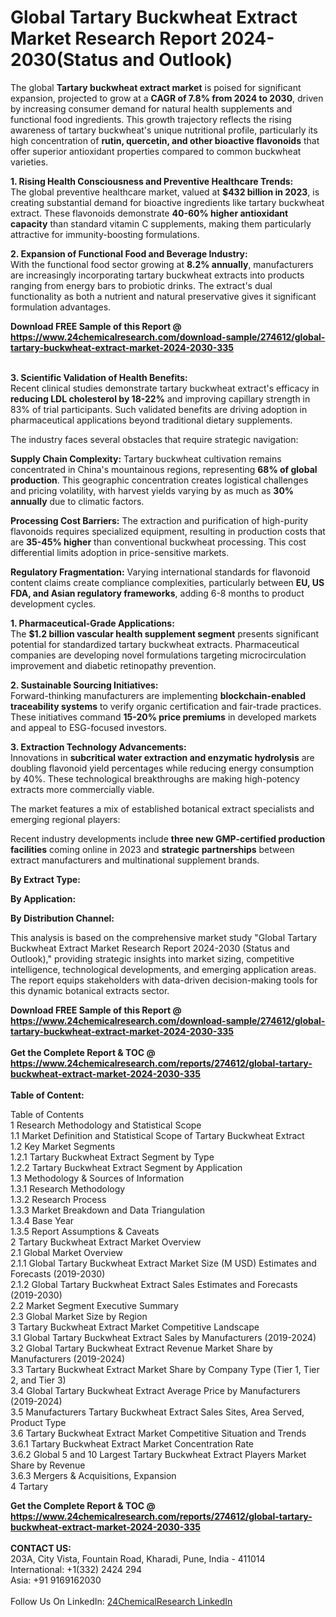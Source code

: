 <h1>Global Tartary Buckwheat Extract Market Research Report 2024-2030(Status and Outlook)</h1><p>The global <strong>Tartary buckwheat extract market</strong> is poised for significant expansion, projected to grow at a <strong>CAGR of 7.8% from 2024 to 2030</strong>, driven by increasing consumer demand for natural health supplements and functional food ingredients. This growth trajectory reflects the rising awareness of tartary buckwheat's unique nutritional profile, particularly its high concentration of <strong>rutin, quercetin, and other bioactive flavonoids</strong> that offer superior antioxidant properties compared to common buckwheat varieties.</p><p><strong>1. Rising Health Consciousness and Preventive Healthcare Trends:</strong><br>
The global preventive healthcare market, valued at <strong>$432 billion in 2023</strong>, is creating substantial demand for bioactive ingredients like tartary buckwheat extract. These flavonoids demonstrate <strong>40-60% higher antioxidant capacity</strong> than standard vitamin C supplements, making them particularly attractive for immunity-boosting formulations.</p><p><strong>2. Expansion of Functional Food and Beverage Industry:</strong><br>
With the functional food sector growing at <strong>8.2% annually</strong>, manufacturers are increasingly incorporating tartary buckwheat extracts into products ranging from energy bars to probiotic drinks. The extract's dual functionality as both a nutrient and natural preservative gives it significant formulation advantages.</p><div><b>Download FREE Sample of this Report @ 
            <a href="https://www.24chemicalresearch.com/download-sample/274612/global-tartary-buckwheat-extract-market-2024-2030-335">
            https://www.24chemicalresearch.com/download-sample/274612/global-tartary-buckwheat-extract-market-2024-2030-335</a></b></div><br><p><strong>3. Scientific Validation of Health Benefits:</strong><br>
Recent clinical studies demonstrate tartary buckwheat extract's efficacy in <strong>reducing LDL cholesterol by 18-22%</strong> and improving capillary strength in 83% of trial participants. Such validated benefits are driving adoption in pharmaceutical applications beyond traditional dietary supplements.</p><p>The industry faces several obstacles that require strategic navigation:</p><p><strong>Supply Chain Complexity:</strong> Tartary buckwheat cultivation remains concentrated in China's mountainous regions, representing <strong>68% of global production</strong>. This geographic concentration creates logistical challenges and pricing volatility, with harvest yields varying by as much as <strong>30% annually</strong> due to climatic factors.</p><p><strong>Processing Cost Barriers:</strong> The extraction and purification of high-purity flavonoids requires specialized equipment, resulting in production costs that are <strong>35-45% higher</strong> than conventional buckwheat processing. This cost differential limits adoption in price-sensitive markets.</p><p><strong>Regulatory Fragmentation:</strong> Varying international standards for flavonoid content claims create compliance complexities, particularly between <strong>EU, US FDA, and Asian regulatory frameworks</strong>, adding 6-8 months to product development cycles.</p><p><strong>1. Pharmaceutical-Grade Applications:</strong><br>
The <strong>$1.2 billion vascular health supplement segment</strong> presents significant potential for standardized tartary buckwheat extracts. Pharmaceutical companies are developing novel formulations targeting microcirculation improvement and diabetic retinopathy prevention.</p><p><strong>2. Sustainable Sourcing Initiatives:</strong><br>
Forward-thinking manufacturers are implementing <strong>blockchain-enabled traceability systems</strong> to verify organic certification and fair-trade practices. These initiatives command <strong>15-20% price premiums</strong> in developed markets and appeal to ESG-focused investors.</p><p><strong>3. Extraction Technology Advancements:</strong><br>
Innovations in <strong>subcritical water extraction and enzymatic hydrolysis</strong> are doubling flavonoid yield percentages while reducing energy consumption by 40%. These technological breakthroughs are making high-potency extracts more commercially viable.</p><p>The market features a mix of established botanical extract specialists and emerging regional players:</p><p>Recent industry developments include <strong>three new GMP-certified production facilities</strong> coming online in 2023 and <strong>strategic partnerships</strong> between extract manufacturers and multinational supplement brands.</p><p><strong>By Extract Type:</strong></p><p><strong>By Application:</strong></p><p><strong>By Distribution Channel:</strong></p><p>This analysis is based on the comprehensive market study "Global Tartary Buckwheat Extract Market Research Report 2024-2030 (Status and Outlook)," providing strategic insights into market sizing, competitive intelligence, technological developments, and emerging application areas. The report equips stakeholders with data-driven decision-making tools for this dynamic botanical extracts sector.</p><div><b>Download FREE Sample of this Report @ 
            <a href="https://www.24chemicalresearch.com/download-sample/274612/global-tartary-buckwheat-extract-market-2024-2030-335">
            https://www.24chemicalresearch.com/download-sample/274612/global-tartary-buckwheat-extract-market-2024-2030-335</a></b></div><br><div><b>Get the Complete Report & TOC @ 
            <a href="https://www.24chemicalresearch.com/reports/274612/global-tartary-buckwheat-extract-market-2024-2030-335">
            https://www.24chemicalresearch.com/reports/274612/global-tartary-buckwheat-extract-market-2024-2030-335</a></b></div><br>
            <b>Table of Content:</b><p>Table of Contents<br />
1 Research Methodology and Statistical Scope<br />
1.1 Market Definition and Statistical Scope of Tartary Buckwheat Extract<br />
1.2 Key Market Segments<br />
1.2.1 Tartary Buckwheat Extract Segment by Type<br />
1.2.2 Tartary Buckwheat Extract Segment by Application<br />
1.3 Methodology & Sources of Information<br />
1.3.1 Research Methodology<br />
1.3.2 Research Process<br />
1.3.3 Market Breakdown and Data Triangulation<br />
1.3.4 Base Year<br />
1.3.5 Report Assumptions & Caveats<br />
2 Tartary Buckwheat Extract Market Overview<br />
2.1 Global Market Overview<br />
2.1.1 Global Tartary Buckwheat Extract Market Size (M USD) Estimates and Forecasts (2019-2030)<br />
2.1.2 Global Tartary Buckwheat Extract Sales Estimates and Forecasts (2019-2030)<br />
2.2 Market Segment Executive Summary<br />
2.3 Global Market Size by Region<br />
3 Tartary Buckwheat Extract Market Competitive Landscape<br />
3.1 Global Tartary Buckwheat Extract Sales by Manufacturers (2019-2024)<br />
3.2 Global Tartary Buckwheat Extract Revenue Market Share by Manufacturers (2019-2024)<br />
3.3 Tartary Buckwheat Extract Market Share by Company Type (Tier 1, Tier 2, and Tier 3)<br />
3.4 Global Tartary Buckwheat Extract Average Price by Manufacturers (2019-2024)<br />
3.5 Manufacturers Tartary Buckwheat Extract Sales Sites, Area Served, Product Type<br />
3.6 Tartary Buckwheat Extract Market Competitive Situation and Trends<br />
3.6.1 Tartary Buckwheat Extract Market Concentration Rate<br />
3.6.2 Global 5 and 10 Largest Tartary Buckwheat Extract Players Market Share by Revenue<br />
3.6.3 Mergers & Acquisitions, Expansion<br />
4 Tartary</p><div><b>Get the Complete Report & TOC @ 
            <a href="https://www.24chemicalresearch.com/reports/274612/global-tartary-buckwheat-extract-market-2024-2030-335">
            https://www.24chemicalresearch.com/reports/274612/global-tartary-buckwheat-extract-market-2024-2030-335</a></b></div><br><b>CONTACT US:</b><br>
            203A, City Vista, Fountain Road, Kharadi, Pune, India - 411014<br>
            International: +1(332) 2424 294<br>
            Asia: +91 9169162030 <br><br>
            Follow Us On LinkedIn: <a href="https://www.linkedin.com/company/24chemicalresearch/">24ChemicalResearch LinkedIn</a>